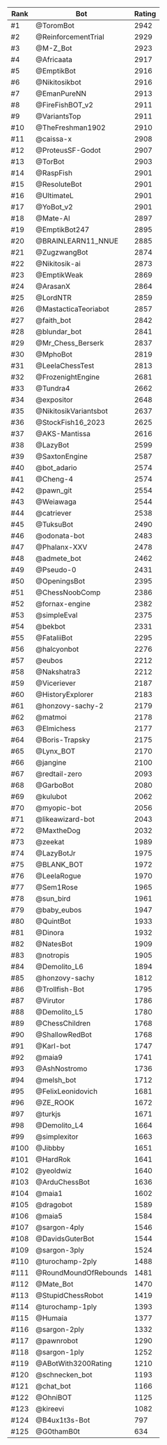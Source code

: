 Rank|Bot|Rating
---|---|---
#1|@ToromBot|2942
#2|@ReinforcementTrial|2929
#3|@M-Z_Bot|2923
#4|@Africaata|2917
#5|@EmptikBot|2916
#6|@Nikitosikbot|2916
#7|@EmanPureNN|2913
#8|@FireFishBOT_v2|2911
#9|@VariantsTop|2911
#10|@TheFreshman1902|2910
#11|@caissa-x|2908
#12|@ProteusSF-Godot|2907
#13|@TorBot|2903
#14|@RaspFish|2901
#15|@ResoluteBot|2901
#16|@UltimateL|2901
#17|@YoBot_v2|2901
#18|@Mate-AI|2897
#19|@EmptikBot247|2895
#20|@BRAINLEARN11_NNUE|2885
#21|@ZugzwangBot|2874
#22|@Nikitosik-ai|2873
#23|@EmptikWeak|2869
#24|@ArasanX|2864
#25|@LordNTR|2859
#26|@MastacticaTeoriabot|2857
#27|@faith_bot|2842
#28|@blundar_bot|2841
#29|@Mr_Chess_Berserk|2837
#30|@MphoBot|2819
#31|@LeelaChessTest|2813
#32|@FrozenightEngine|2681
#33|@Tundra4|2662
#34|@expositor|2648
#35|@NikitosikVariantsbot|2637
#36|@StockFish16_2023|2625
#37|@AKS-Mantissa|2616
#38|@LazyBot|2599
#39|@SaxtonEngine|2587
#40|@bot_adario|2574
#41|@Cheng-4|2574
#42|@pawn_git|2554
#43|@Weiawaga|2544
#44|@catriever|2538
#45|@TuksuBot|2490
#46|@odonata-bot|2483
#47|@Phalanx-XXV|2478
#48|@admete_bot|2462
#49|@Pseudo-0|2431
#50|@OpeningsBot|2395
#51|@ChessNoobComp|2386
#52|@fornax-engine|2382
#53|@simpleEval|2375
#54|@bekbot|2331
#55|@FataliiBot|2295
#56|@halcyonbot|2276
#57|@eubos|2212
#58|@Nakshatra3|2212
#59|@Viceriever|2187
#60|@HistoryExplorer|2183
#61|@honzovy-sachy-2|2179
#62|@matmoi|2178
#63|@Elmichess|2177
#64|@Boris-Trapsky|2175
#65|@Lynx_BOT|2170
#66|@jangine|2100
#67|@redtail-zero|2093
#68|@GarboBot|2080
#69|@kulubot|2062
#70|@myopic-bot|2056
#71|@likeawizard-bot|2043
#72|@MaxtheDog|2032
#73|@zeekat|1989
#74|@LazyBotJr|1975
#75|@BLANK_BOT|1972
#76|@LeelaRogue|1970
#77|@Sem1Rose|1965
#78|@sun_bird|1961
#79|@baby_eubos|1947
#80|@QuintBot|1933
#81|@Dinora|1932
#82|@NatesBot|1909
#83|@notropis|1905
#84|@Demolito_L6|1894
#85|@honzovy-sachy|1812
#86|@Trollfish-Bot|1795
#87|@Virutor|1786
#88|@Demolito_L5|1780
#89|@ChessChildren|1768
#90|@ShallowRedBot|1768
#91|@Karl-bot|1747
#92|@maia9|1741
#93|@AshNostromo|1736
#94|@melsh_bot|1712
#95|@FelixLeonidovich|1681
#96|@ZE_ROOK|1672
#97|@turkjs|1671
#98|@Demolito_L4|1664
#99|@simplexitor|1663
#100|@Jibbby|1651
#101|@HardRok|1641
#102|@yeoldwiz|1640
#103|@ArduChessBot|1636
#104|@maia1|1602
#105|@dragobot|1589
#106|@maia5|1584
#107|@sargon-4ply|1546
#108|@DavidsGuterBot|1544
#109|@sargon-3ply|1524
#110|@turochamp-2ply|1488
#111|@RoundMoundOfRebounds|1481
#112|@Mate_Bot|1470
#113|@StupidChessRobot|1419
#114|@turochamp-1ply|1393
#115|@Humaia|1377
#116|@sargon-2ply|1332
#117|@pawnrobot|1290
#118|@sargon-1ply|1252
#119|@ABotWith3200Rating|1210
#120|@schnecken_bot|1193
#121|@chat_bot|1166
#122|@OhniBOT|1125
#123|@kireevi|1082
#124|@B4ux1t3s-Bot|797
#125|@G0thamB0t|634
